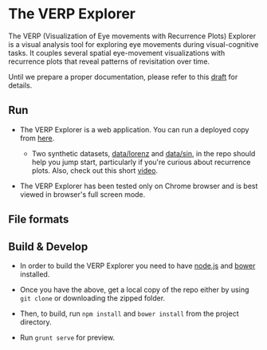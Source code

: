 The VERP Explorer 
=================

The VERP (Visualization of Eye movements with Recurrence Plots) Explorer is a
visual analysis tool for exploring eye movements during visual-cognitive tasks.
It couples several spatial eye-movement visualizations with
recurrence plots that reveal patterns of revisitation over time. 

Until we prepare a proper documentation, please refer to this
[draft](http://www.cs.stanford.edu/~cagatay/projects/verp/draft.pdf) for 
details.  

## Run 
+ The VERP Explorer is a web application. You can run a deployed copy from
  [here](http://www.cs.stanford.edu/~cagatay/projects/verp/). 

  * Two synthetic datasets, [data/lorenz](data/lorenz) and 
    [data/sin](data/sin), in the repo should help you jump start, particularly 
    if you're curious about recurrence plots. Also, check out this short
    [video](http://www.cs.stanford.edu/~cagatay/projects/verp/lorenz.mov).

+ The VERP Explorer has been tested only on Chrome browser and is best viewed in browser's full screen mode.     


## File formats  


## Build & Develop 

+ In order to build the VERP Explorer you need to have [node.js](nodejs.org)
  and [bower](bower.io) installed.

+ Once you have the above, get a local copy of the repo either by using `git clone` or downloading the
  zipped folder.

+ Then, to build, run `npm install` and  `bower install` from the project directory.  

+ Run `grunt serve` for preview. 

